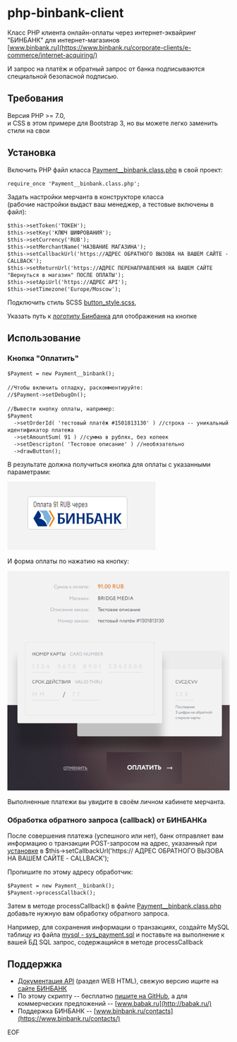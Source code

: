 # php-binbank-client
Класс PHP клиента онлайн-оплаты через интернет-эквайринг "БИНБАНК" для интернет-магазинов  
[www.binbank.ru](https://www.binbank.ru/corporate-clients/e-commerce/internet-acquiring/)

И запрос на платёж и обратный запрос от банка подписываются специальной безопасной подписью.
  
  
## Требования
Версия PHP >= 7.0,  
и CSS в этом примере для Bootstrap 3, но вы можете легко заменить стили на свои

## Установка
Включить PHP файл класса [Payment__binbank.class.php](/Payment__binbank.class.php) в свой проект:
```
require_once 'Payment__binbank.class.php';
```
Задать настройки мерчанта в конструкторе класса  
(рабочие настройки выдаст ваш менеджер, а тестовые включены в файл):
```
$this->setToken('ТОКЕН');
$this->setKey('КЛЮЧ ШИФРОВАНИЯ');
$this->setCurrency('RUB');
$this->setMerchantName('НАЗВАНИЕ МАГАЗИНА');
$this->setCallbackUrl('https://АДРЕС ОБРАТНОГО ВЫЗОВА НА ВАШЕМ САЙТЕ - CALLBACK');
$this->setReturnUrl('https://АДРЕС ПЕРЕНАПРАВЛЕНИЯ НА ВАШЕМ САЙТЕ "Вернуться в магазин" ПОСЛЕ ОПЛАТЫ');
$this->setApiUrl('https://АДРЕС API');
$this->setTimezone('Europe/Moscow');
```
Подключить стиль SCSS [button_style.scss](/button_style.scss), 
 
Указать путь к [логотипу Бинбанка](/binbank_lil_logo.png) для отображения на кнопке  



## Использование
### Кнопка "Оплатить"
```
$Payment = new Payment__binbank();

//Чтобы включить отладку, раскомментируйте:
//$Payment->setDebugOn();

//Вывести кнопку оплаты, например:
$Payment
  ->setOrderId( 'тестовый платёж #1501813130' ) //строка -- уникальный идентификатор платежа
  ->setAmountSum( 91 ) //сумма в рублях, без копеек
  ->setDescripton( 'Тестовое описание' ) //необязательно
  ->drawButton();
```
В результате должна получиться кнопка для оплаты с указанными параметрами:

![Screenshot](/screenshot.png)
  
И форма оплаты по нажатию на кнопку:

![Screenshot2](/screenshot2.png)
  
Выполненные платежи вы увидите в своём личном кабинете мерчанта.

### Обработка обратного запроса (callback) от БИНБАНКа
После совершения платежа (успешного или нет), банк отправляет вам информацию о транзакции POST-запросом на адрес, указанный при [установке](#Установка) в 
$this->setCallbackUrl('https:// АДРЕС ОБРАТНОГО ВЫЗОВА НА ВАШЕМ САЙТЕ - CALLBACK');
  
Пропишите по этому адресу обработчик:
```
$Payment = new Payment__binbank();  
$Payment->processCallback();
```
Затем в методе processCallback() в файле [Payment__binbank.class.php](/Payment__binbank.class.php) добавьте нужную вам обработку обратного запроса.  
  
Например, для сохранения информации о транзакциях, создайте MySQL таблицу из файла [mysql - sys_payment.sql](/mysql%20-%20sys_payment.sql) и поставьте на выполнение к вашей БД SQL запрос, содержащийся в методе processCallback

## Поддержка
* [Документация API](/OWS-MdmPayWebAPI1.2-110417-1700-64.pdf) (раздел WEB HTML), свежую версию ищите на [сайте БИНБАНК](https://www.binbank.ru/corporate-clients/e-commerce/internet-acquiring/#b1v4)  
* По этому скрипту -- бесплатно [пишите на GitHub](https://github.com/bridgemedia/php-binbank-client/issues), а для коммерческих предложений -- [www.babak.ru](http://babak.ru/)
* Поддержка БИНБАНК -- [www.binbank.ru/contacts](https://www.binbank.ru/contacts/)  
  
  
  
EOF
